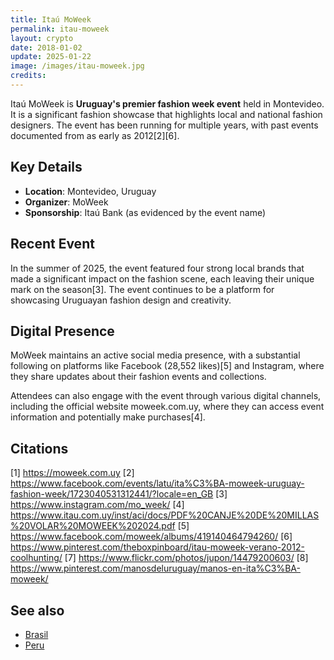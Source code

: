 ```yaml
---
title: Itaú MoWeek
permalink: itau-moweek
layout: crypto
date: 2018-01-02
update: 2025-01-22
image: /images/itau-moweek.jpg
credits:
---
```


Itaú MoWeek is **Uruguay's premier fashion week event** held in Montevideo. It is a significant fashion showcase that highlights local and national fashion designers. The event has been running for multiple years, with past events documented from as early as 2012[2][6].

## Key Details
- **Location**: Montevideo, Uruguay
- **Organizer**: MoWeek
- **Sponsorship**: Itaú Bank (as evidenced by the event name)

## Recent Event
In the summer of 2025, the event featured four strong local brands that made a significant impact on the fashion scene, each leaving their unique mark on the season[3]. The event continues to be a platform for showcasing Uruguayan fashion design and creativity.

## Digital Presence
MoWeek maintains an active social media presence, with a substantial following on platforms like Facebook (28,552 likes)[5] and Instagram, where they share updates about their fashion events and collections.

Attendees can also engage with the event through various digital channels, including the official website moweek.com.uy, where they can access event information and potentially make purchases[4].

## Citations

[1] https://moweek.com.uy
[2] https://www.facebook.com/events/latu/ita%C3%BA-moweek-uruguay-fashion-week/1723040531312441/?locale=en_GB
[3] https://www.instagram.com/mo_week/
[4] https://www.itau.com.uy/inst/aci/docs/PDF%20CANJE%20DE%20MILLAS%20VOLAR%20MOWEEK%202024.pdf
[5] https://www.facebook.com/moweek/albums/419140464794260/
[6] https://www.pinterest.com/theboxpinboard/itau-moweek-verano-2012-coolhunting/
[7] https://www.flickr.com/photos/jupon/14479200603/
[8] https://www.pinterest.com/manosdeluruguay/manos-en-ita%C3%BA-moweek/

## See also

+ [Brasil](brasilя)
+ [Peru](peru)
